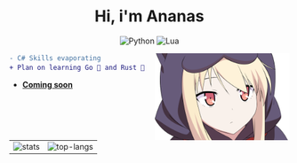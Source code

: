 <div align="center">

# Hi, i'm Ananas

![Python](https://img.shields.io/badge/python-3670A0?style=for-the-badge&logo=python&logoColor=white)
![Lua](https://img.shields.io/badge/lua-%232C2D72.svg?style=for-the-badge&logo=lua&logoColor=white)

</div>

<img align="right" src="./mashiro_shiina.png" width="48%"/>

```diff
- C# Skills evaporating
+ Plan on learning Go 💨 and Rust 🦀
```

- [**Coming soon**](https://r3tr0ananas.pro)

<div align="center">


  <table align="center">
    <tr>
      <td align="center">
        <img src="https://github-readme-stats.vercel.app/api?username=R3tr0Ananas&theme=dark" width="500px" alt="stats"/>
      </td>
      <td align="center">
        <img src="https://github-readme-stats.vercel.app/api/top-langs/?username=R3tr0Ananas&layout=compact&theme=dark" width="360px" alt="top-langs"/>
      </td>
    </tr>
  </table>
</div>
